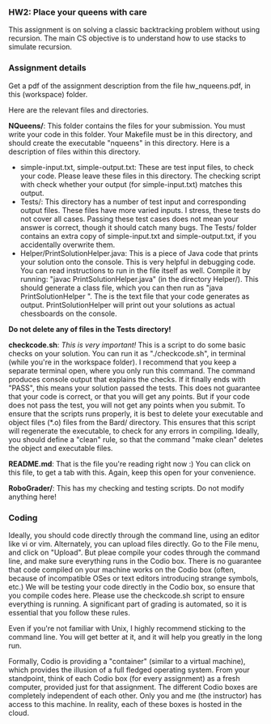 ### HW2: Place your queens with care

This assignment is on solving a classic backtracking problem without using recursion. The main CS objective
is to understand how to use stacks to simulate recursion.

### Assignment details

Get a pdf of the assignment description from the file hw_nqueens.pdf, in this (workspace) folder.

Here are the relevant files and directories.

**NQueens/**: This folder contains the files for your submission. You must write your code in this folder. Your Makefile
must be in this directory, and should create the executable "nqueens" in this directory. Here is a description of files
within this directory.

* simple-input.txt, simple-output.txt: These are test input files, to check your code. Please leave these files in this directory.
The checking script with check whether your output (for simple-input.txt) matches this output.
* Tests/: This directory has a number of test input and corresponding output files. These files have more varied inputs.
I stress, these tests do not cover all cases. Passing these test cases does not mean your answer is correct, though
it should catch many bugs. The Tests/ folder contains an extra copy of simple-input.txt and simple-output.txt, if you accidentally overwrite them.
* Helper/PrintSolutionHelper.java: This is a piece of Java code that prints your solution onto the console. This is very helpful in debugging code. 
You can read instructions to run in the file itself as well. Compile it by running: "javac PrintSolutionHelper.java" (in the directory Helper/). 
This should generate a class file, which you can then run as "java PrintSolutionHelper <SOLUTION FILE>". The <SOLUTION FILE> is the text file that your
code generates as output. PrintSolutionHelper will print out your solutions as actual chessboards on the console.

**Do not delete any of files in the Tests directory!**

**checkcode.sh**: *This is very important!* This is a script to do some basic checks on your solution. You can run it as "./checkcode.sh", in terminal (while you're in the workspace folder). I recommend that you keep a separate terminal open, where you only run this command.  The command produces console output that explains the checks. If it finally ends with "PASS", this means your solution passed the tests. This does not guarantee that your code is correct, or that you will get any points. But if your code does not pass the test, you will not get any points when you submit. To ensure that the scripts runs properly, it is best to delete your executable and object files (*.o) files from the Bard/ directory. This ensures that this script will regenerate the executable, to check for any errors in compiling. Ideally, you should define a "clean" rule, so that the command "make clean" deletes the object and executable files.

**README.md**: That is the file you're reading right now :) You can click on this file, to get a tab with this. Again, keep this open for your convenience.

**RoboGrader/**: This has my checking and testing scripts. Do not modify anything here!

### Coding

Ideally, you should code directly through the command line, using an editor like vi or vim. Alternately, you can upload files directly. Go to the File menu, and click on "Upload".  But pleae compile your codes through the command line, and make sure everything runs in the Codio box. There is no guarantee that code compiled on your machine works on the Codio box (often, because of incompatible OSes or text editors introducing strange symbols, etc.) We will be testing your code directly in the Codio box, so ensure that you compile codes here.  Please use the checkcode.sh script to ensure everything is running. A significant part of grading is automated, so it is essential that you follow these rules.
  
Even if you're not familiar with Unix, I highly recommend sticking to the command line. You will get better at it, and it will help you greatly in the long run.

Formally, Codio is providing a "container" (similar to a virtual machine), which provides the illusion of a full fledged operating system. From your standpoint, think of each Codio box (for every assignment) as a fresh computer, provided just for that assignment. The different Codio boxes are completely independent of each other. Only you and me (the instructor) has access to this machine. In reality, each of these boxes is hosted in the cloud.


